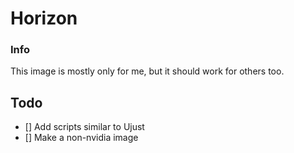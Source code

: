 # Horizon

### Info
This image is mostly only for me, but it should work for others too.

## Todo
- [] Add scripts similar to Ujust
- [] Make a non-nvidia image
